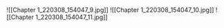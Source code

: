 ![[Chapter 1_220308_154047_9.jpg]]
![[Chapter 1_220308_154047_10.jpg]]
![[Chapter 1_220308_154047_11.jpg]]